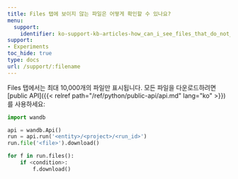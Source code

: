 ```yaml
---
title: Files 탭에 보이지 않는 파일은 어떻게 확인할 수 있나요?
menu:
  support:
    identifier: ko-support-kb-articles-how_can_i_see_files_that_do_not_appear_in_the_files_tab
support:
- Experiments
toc_hide: true
type: docs
url: /support/:filename
---
```


Files 탭에서는 최대 10,000개의 파일만 표시됩니다. 모든 파일을 다운로드하려면 [public API]({{< relref path="/ref/python/public-api/api.md" lang="ko" >}})를 사용하세요:

```python
import wandb

api = wandb.Api()
run = api.run('<entity>/<project>/<run_id>')
run.file('<file>').download()

for f in run.files():
    if <condition>:
        f.download()
```